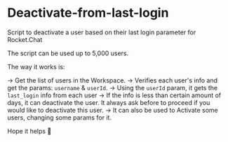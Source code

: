 # Deactivate-from-last-login
 Script to deactivate a user based on their last login parameter for Rocket.Chat

The script can be used up to 5,000 users.

The way it works is:

-> Get the list of users in the Workspace.
-> Verifies each user's info and get the params: `username` & `userId`.
-> Using the `userId` param, it gets the `last_login` info from each user
-> If the info is less than certain amount of days, it can deactivate the user. It always ask before to proceed if you would like to deactivate this user.
-> It can also be used to Activate some users, changing some params for it.

Hope it helps :rocket: